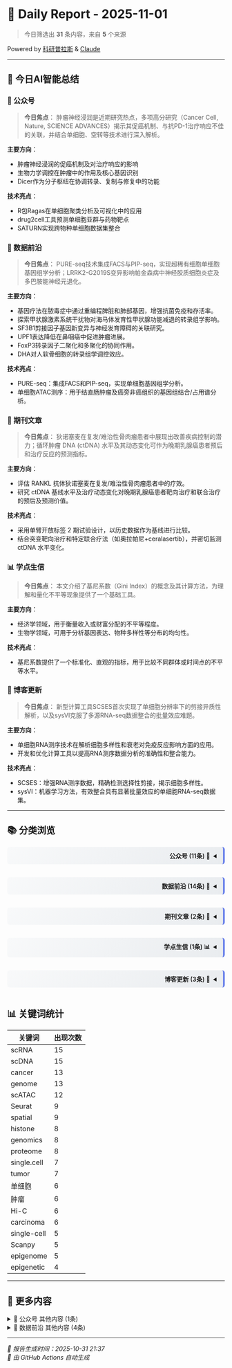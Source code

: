 # 📅 Daily Report - 2025-11-01

> 今日筛选出 **31** 条内容，来自 **5** 个来源

<div class="powered-by-top">Powered by <a href="https://kyplus.de">科研普拉斯</a> & <a href="https://claude.ai">Claude</a></div>

---

## 🤖 今日AI智能总结

### 📰 公众号

> **今日焦点**：
肿瘤神经浸润是近期研究热点，多项高分研究（Cancer Cell, Nature, SCIENCE ADVANCES）揭示其促癌机制、与抗PD-1治疗响应不佳的关联，并结合单细胞、空转等技术进行深入解析。

**主要方向**：
- 肿瘤神经浸润的促癌机制及对治疗响应的影响
- 生物力学调控在肿瘤中的作用及核心基因识别
- Dicer作为分子枢纽在协调转录、复制与修复中的功能

**技术亮点**：
- R包Ragas在单细胞聚类分析及可视化中的应用
- drug2cell工具预测单细胞亚群与药物靶点
- SATURN实现跨物种单细胞数据集整合

### 🧬 数据前沿

> **今日焦点**：
PURE-seq技术集成FACS与PIP-seq，实现超稀有细胞单细胞基因组学分析；LRRK2-G2019S变异影响帕金森病中神经胶质细胞炎症及多巴胺能神经元退化。

**主要方向**：
- 基因疗法在脓毒症中通过重编程脾脏和肺部基因，增强抗菌免疫和存活率。
- 探索甲状腺激素系统干扰物对海马体发育性甲状腺功能减退的转录组学影响。
- SF3B1剪接因子基因新变异与神经发育障碍的关联研究。
- UPF1表达降低在鼻咽癌中促进肿瘤进展。
- FoxP3转录因子二聚化和多聚化的协同作用。
- DHA对人软骨细胞的转录组学调控效应。

**技术亮点**：
- PURE-seq：集成FACS和PIP-seq，实现单细胞基因组学分析。
- 单细胞ATAC测序：用于结直肠肿瘤及癌旁非癌组织的基因组结合/占用谱分析。

### 🔬 期刊文章

> **今日焦点**：
狄诺塞麦在复发/难治性骨肉瘤患者中展现出改善疾病控制的潜力；循环肿瘤 DNA (ctDNA) 水平及其动态变化可作为晚期乳腺癌患者预后和治疗反应的预测指标。

**主要方向**：
- 评估 RANKL 抗体狄诺塞麦在复发/难治性骨肉瘤患者中的疗效。
- 研究 ctDNA 基线水平及治疗动态变化对晚期乳腺癌患者靶向治疗和联合治疗的预后及预测价值。

**技术亮点**：
- 采用单臂开放标签 2 期试验设计，以历史数据作为基线进行比较。
- 结合突变靶向治疗和特定联合疗法（如奥拉帕尼+ceralasertib），并密切监测 ctDNA 水平变化。

### 📊 学点生信

> **今日焦点**：
本文介绍了基尼系数（Gini Index）的概念及其计算方法，为理解和量化不平等现象提供了一个基础工具。

**主要方向**：
-  经济学领域，用于衡量收入或财富分配的不平等程度。
-  生物学领域，可用于分析基因表达、物种多样性等分布的均匀性。

**技术亮点**：
-  基尼系数提供了一个标准化、直观的指标，用于比较不同群体或时间点的不平等水平。

### 🧪 博客更新

> **今日焦点**：
新型计算工具SCSES首次实现了单细胞分辨率下的剪接异质性解析，以及sysVI克服了多源RNA-seq数据整合的批量效应难题。

**主要方向**：
- 单细胞RNA测序技术在解析细胞多样性和衰老对免疫反应影响方面的应用。
- 开发和优化计算工具以提高RNA测序数据分析的准确性和整合能力。

**技术亮点**：
- SCSES：增强RNA测序数据，精确检测选择性剪接，揭示细胞多样性。
- sysVI：机器学习方法，有效整合具有显著批量效应的单细胞RNA-seq数据集。

---

## 📚 分类浏览

<details>
<summary style="text-align: right; direction: rtl; padding: 10px 15px; background: linear-gradient(135deg, #f8f9fa 0%, #e9ecef 100%); border-right: 4px solid #667eea; font-weight: 600; cursor: pointer; margin: 15px 0; border-radius: 6px;">📰 公众号 (11条)</summary>

<div class="details-content" markdown="1">

#### 详细内容（前10条）

**1.** ⭐ **院士团队刚发表在Cancer Cell，结合单细胞和空转揭示肿瘤神经浸润促癌机制。大热点不容错过！**
- ✍️ **作者**：生信小课堂
- 🏷️ **关键词**：肿瘤、cancer、单细胞
- 📝 **描述**：点击查看详情
- 🔗 [查看原文](https://mp.weixin.qq.com/s?__biz=Mzg3NDE3NTk4MA==&mid=2247503778&idx=3&sn=ae63d3e008e807a728b1d19848cd1e37)

**2.** ⭐ **拒绝千篇一律！R包Ragas带你打开单细胞聚类分析及可视化的新大门**
- ✍️ **作者**：云生信
- 🏷️ **关键词**：单细胞、R包、聚类
- 🔗 [查看原文](https://mp.weixin.qq.com/s?__biz=Mzg5MDk3Mzg4OA==&mid=2247498378&idx=1&sn=4edfc73743059e645880eb7f6b4eb46c)

**3.** **最新7.5分生信，基于生信分析识别生物力学调控相关核心基因并验证！肿瘤的硬度成为目前研究的热点之一!**
- ✍️ **作者**：东晓生物
- 🏷️ **关键词**：肿瘤、生信
- 🔗 [查看原文](https://mp.weixin.qq.com/s?__biz=Mzg2OTU2MzM2NA==&mid=2247492972&idx=1&sn=7de79c6050e75215966cdf9401562625)

**4.** **7.7分1区生信，全文32个Figure聚焦最新热点：肿瘤神经浸润。小编认证的高质量生信文章，投稿到接收仅两个多月！**
- ✍️ **作者**：生信小课堂
- 🏷️ **关键词**：肿瘤、生信
- 📝 **描述**：点击查看详情
- 🔗 [查看原文](https://mp.weixin.qq.com/s?__biz=Mzg3NDE3NTk4MA==&mid=2247503778&idx=4&sn=6220191106cda57014af7b113be8fbf7)

**5.** **48.5分，星级热点，刚发完Cancer cell又来个Nature，肿瘤神经浸润与抗 PD-1 治疗响应不佳相关！**
- ✍️ **作者**：生信小课堂
- 🏷️ **关键词**：肿瘤、cancer
- 📝 **描述**：点击查看详情
- 🔗 [查看原文](https://mp.weixin.qq.com/s?__biz=Mzg3NDE3NTk4MA==&mid=2247503778&idx=2&sn=4eafa0f3170b7331a40635e65dba1a29)

**6.** **每一个单细胞umap图都带一根小皮鞭是什么鬼？**
- ✍️ **作者**：生信技能树
- 🏷️ **关键词**：单细胞
- 📝 **描述**：在群里看到万能的群友分享了一篇文献，来自高分杂志SCIENCE ADVANCES，2020年发表的，文献标题为《Single-cell RNA-seq reveals ectopic and aberrant lung-resident cell populations in idiopathic pulmonary fibrosis》。每一个umap图都有一根细丝一样的出现在图里面，上一次看到这么诡异的图还是这里：画出像烟花一样的单细胞umap图，原因竟然是？ 出现这种图可能是因为什么原因？ 此外，我们技能树最新一期生信入门就在11月3号开课，还没上车的可以看一看瞄一瞄，详细介绍页面可以点击：生信入门&数据挖掘线上直播课11月班，完全适合0基础小白。
- 🔗 [查看原文](https://mp.weixin.qq.com/s?__biz=MzAxMDkxODM1Ng==&mid=2247546586&idx=1&sn=0312f9d1787ce8fcfa8cb4021de965a9)

**7.** **PYthon中drug2cell预测单细胞亚群与药物靶点**
- ✍️ **作者**：单细胞天地
- 🏷️ **关键词**：单细胞
- 📝 **描述**：drug2cell，该工具能够整合如ChEMBL等数据库中的药物‑靶点对信息，并通过定量生物活性指标、药物类别和靶分子类别进行多级筛选。通过计算药物评分
- 🔗 [查看原文](https://mp.weixin.qq.com/s?__biz=MzI1Njk4ODE0MQ==&mid=2247533415&idx=1&sn=200ab29efd97660990e00f242799be00)

**8.** **SATURN：跨物种的单细胞数据集整合**
- ✍️ **作者**：生信菜鸟团
- 🏷️ **关键词**：单细胞
- 🔗 [查看原文](https://mp.weixin.qq.com/s?__biz=MzUzMTEwODk0Ng==&mid=2247537835&idx=1&sn=0cbabfeb542a23e71c43d6006f63a6fc)

**9.** **10+生信，基于 Ro/e 发现不同治疗反应患者 CD8Teff 细胞比例差异。细胞丰度分析识别关键细胞目前在高分文章中很常见！**
- ✍️ **作者**：生信小课堂
- 🏷️ **关键词**：生信
- 📝 **描述**：点击查看详情
- 🔗 [查看原文](https://mp.weixin.qq.com/s?__biz=Mzg3NDE3NTk4MA==&mid=2247503778&idx=1&sn=34c3c7a10a89f1db6c862e97621c7e33)

**10.** **大佬一折腾，你学单细胞的难度又增加了，但我会救你**
- ✍️ **作者**：生信星球
- 🏷️ **关键词**：单细胞
- 🔗 [查看原文](https://mp.weixin.qq.com/s?__biz=MzU4NjU4ODQ2MQ==&mid=2247497249&idx=1&sn=0d82615be5b2ae42d4b638281f1f95c1)

> 💡 该来源还有 1 条内容，详见 [文末](#更多-公众号)

</div>

</details>

<details>
<summary style="text-align: right; direction: rtl; padding: 10px 15px; background: linear-gradient(135deg, #f8f9fa 0%, #e9ecef 100%); border-right: 4px solid #667eea; font-weight: 600; cursor: pointer; margin: 15px 0; border-radius: 6px;">🧬 数据前沿 (14条)</summary>

<div class="details-content" markdown="1">

#### 详细内容（前10条）

**1.** ⭐ **GSE308045 The Peptide Genomic Therapy Increases Antibacterial Immunity and Survival in Sepsis by Reprograming the Gene Orthologs of Human Immunodeficiencies in the Spleen and Lungs**
- ✍️ **作者**：未知作者
- 🏷️ **关键词**：tumor、cancer、carcinoma、single.cell、scRNA、scDNA、scATAC、spatial、spatially、Visium、genome、genomics、transcriptome、transcriptomics、proteome、proteomics、metabolome、metabolomics、Seurat、Scanpy、epigenetic、epigenome、histone、enrichment、clustering
- 📝 **描述**：Contributors : Huan Qiao ; Jozef Zienkiewicz ; Yan Liu ; Jacek HawigerSeries Type : Expression profiling by high throughput sequencingOrganism : Mus musculusSepsis is a life-threatening complication of infections afflicting 49 million patients worldwide with 11 million sepsis-related deaths. In the USA, this growing public health problem concerns 1.7 million adult and pediatric patients. An estimated 1 million patients with asplenia or hyposplenia are particularly vulnerable to sepsis. As the sp...
- 🔗 [查看原文](http://www.ncbi.nlm.nih.gov/geo/query/acc.cgi?acc=GSE308045)

**2.** ⭐ **GSE246890 Putative indicators of thyroid hormone system disruption - a transcriptional footprint of developmental hypothyroidism in hippocampus**
- ✍️ **作者**：未知作者
- 🏷️ **关键词**：tumor、cancer、carcinoma、Hi-C、scRNA、scDNA、scATAC、spatial、spatially、Visium、genome、genomics、transcriptome、transcriptomics、proteome、proteomics、Seurat、Scanpy、histone
- 📝 **描述**：Contributors : Louise Ramhøj ; Bertrand Evrard ; Frédéric ChalmelSeries Type : Expression profiling by high throughput sequencingOrganism : Rattus norvegicusThyroid hormone (TH) system disrupting compounds can impair brain development by perturbing TH action during critical life stages. Human exposure to TH system disrupting chemicals is therefore of great concern. To better protect humans against such chemicals, sensitive test methods that can detect effects on the developing brain are critical...
- 🔗 [查看原文](http://www.ncbi.nlm.nih.gov/geo/query/acc.cgi?acc=GSE246890)

**3.** ⭐ **GSE282494 The Parkinson’s disease associated LRRK2-G2019S variant restricts serine metabolism leading to microglia inflammation and dopaminergic neuron degeneration**
- ✍️ **作者**：未知作者
- 🏷️ **关键词**：cancer、carcinoma、Hi-C、scRNA、scDNA、scATAC、spatial、genome、proteome、metabolome、Seurat、epigenetic、epigenome、histone
- 📝 **描述**：Contributors : Henry Kurniawan ; Sarah L. Nickels ; Alise Zagare ; Elisa Zuccoli ; Enrico Glaab ; Jens C SchwambornSeries Type : Expression profiling by high throughput sequencingOrganism : Homo sapiensA mounting body of evidence reveals that inflammation is a major hallmark in the pathophysiology of Parkinson’s disease (PD). Notably, microglia are key players in orchestrating neuroinflammatory signalling pathways in the brain. However, the molecular mechanisms underlying the microglial response...
- 🔗 [查看原文](http://www.ncbi.nlm.nih.gov/geo/query/acc.cgi?acc=GSE282494)

**4.** ⭐ **GSE273803 PURE-seq Integrates FACS and PIP-seq for Single-Cell Genomics of Ultra-rare Cells**
- ✍️ **作者**：未知作者
- 🏷️ **关键词**：cancer、RNA-seq、RNAseq、ATAC-seq、single.cell、single-cell、scRNA、scDNA、scATAC、spatial、genome、genomics、Seurat、epigenome
- 📝 **描述**：Contributors : Sixuan Pan ; Kai-Chun Chang ; Inés Fernández-MaestreSeries Type : Expression profiling by high throughput sequencingOrganism : Homo sapiens ; Mus musculusWe used PURE-seq with single-cell RNA-sequencing (scRNA-seq) to study murine long-term hematopoietic stem cells (LT-HSCs) and their transcriptomes in the context of hematopoietic aging.
- 🔗 [查看原文](http://www.ncbi.nlm.nih.gov/geo/query/acc.cgi?acc=GSE273803)

**5.** ⭐ **GSE287369 Novel variants in the splicing factor gene SF3B1 are associated with neurodevelopmental disorders**
- ✍️ **作者**：未知作者
- 🏷️ **关键词**：tumor、cancer、carcinoma、scRNA、scDNA、scATAC、spatial、Visium、genome、proteome、epigenome、histone、enrichment
- 📝 **描述**：Contributors : Delphine Bernard ; Kevin Uguen ; Tiffany Bergot ; Solène Chapalain ; Marie-Pier Scott-BoyerSeries Type : Expression profiling by high throughput sequencingOrganism : Homo sapiensSF3B1 is an essential and ubiquitous splicing factor that plays a pivotal role in the early steps of pre-mRNA splicing. Recurrent somatic missense mutations in SF3B1 are frequent in cancers, but no constitutional variant has been reported so far. We describe here a cohort of 26 individuals with neurodevelo...
- 🔗 [查看原文](http://www.ncbi.nlm.nih.gov/geo/query/acc.cgi?acc=GSE287369)

**6.** ⭐ **GSE306105 Widespread low-affinity motifs enhance chromatin accessibility and regulatory potential in mESCs**
- ✍️ **作者**：未知作者
- 🏷️ **关键词**：cancer、scRNA、scDNA、scATAC、spatial、spatially、genome、genomics、proteome、proteomics、histone
- 📝 **描述**：Series Type : Genome binding/occupancy profiling by high throughput sequencingOrganism : Mus musculusThis SuperSeries is composed of the SubSeries listed below.
- 🔗 [查看原文](http://www.ncbi.nlm.nih.gov/geo/query/acc.cgi?acc=GSE306105)

**7.** ⭐ **GSE305669 Reduced expression of UPF1 promotes tumor progression through stabilizing COX-2 mRNA in nasopharyngeal carcinoma**
- ✍️ **作者**：未知作者
- 🏷️ **关键词**：tumor、cancer、carcinoma、Hi-C、scRNA、scDNA、genome、genomics、proteome、Scanpy、epigenome
- 📝 **描述**：Contributors : Chun Wu ; Ruowen Xiao ; Rui Sun ; Shijuan MaiSeries Type : Expression profiling by high throughput sequencingOrganism : Mus musculusNonsense-mediated mRNA decay (NMD) is conserved mRNA surveillance pathway that targeted and degraded one-third of aberrant and non-aberrant cellular transcripts. Recently, growing evidences have shown that NMD pathway is implicated in multiple cancer types. However, the activity and function of NMD in nasopharyngeal carcinoma (NPC) remains unclear. He...
- 🔗 [查看原文](http://www.ncbi.nlm.nih.gov/geo/query/acc.cgi?acc=GSE305669)

**8.** ⭐ **GSE306459 Single-cell nucleus ATAC sequencing on colorectal tumor and adjacent nonmalignant tissues**
- ✍️ **作者**：未知作者
- 🏷️ **关键词**：tumor、cancer、sequencing、single.cell、single-cell、scRNA、scDNA、scATAC、genome、Seurat
- 📝 **描述**：Contributors : Andrew J Lee ; Inkyung Jung ; Woong-Yang ParkSeries Type : Genome binding/occupancy profiling by high throughput sequencingOrganism : Homo sapiensSingle-cell ATAC sequencing data were collected from 24 colorectal tumor and 9 adjacent nonmalignant tissues pooled into 15 libraries. This dataset was generated to investigate the global chromatin accessibility profiles of epithelial, stromal, and immune cells in the colorectal cancer microenvironment. Information on the donors, tissues...
- 🔗 [查看原文](http://www.ncbi.nlm.nih.gov/geo/query/acc.cgi?acc=GSE306459)

**9.** ⭐ **GSE299754 High-grade serous ovarian cancer induced in different sites of origin in mice exemplifies diverse features of the human disease**
- ✍️ **作者**：未知作者
- 🏷️ **关键词**：cancer、carcinoma、Hi-C、scRNA、scDNA、Visium、genome、genomics、Seurat、histone
- 📝 **描述**：Contributors : Ludmila Szabova ; Lucy Lu ; Melanie B Gordon ; Kristine Johnson ; Theresa M Guerin ; Laura Bassel ; Deborah B Householder ; Margalie Edouard ; Amy Ries ; Serguei Kozlov ; Keith Collins ; Wendi Custer ; Kathleen Cho ; Goli Samimi ; Robert Shoemaker ; Zoe Weaver OhlerSeries Type : Expression profiling by high throughput sequencingOrganism : Mus musculusWe have developed novel genetically engineered mouse models for high-grade serous carcinoma of the ovary. We compare expression prof...
- 🔗 [查看原文](http://www.ncbi.nlm.nih.gov/geo/query/acc.cgi?acc=GSE299754)

**10.** ⭐ **GSE294472 Cooperativity between head-to-head dimerization and head-to-tail multimerization of FoxP3 transcription factor**
- ✍️ **作者**：未知作者
- 🏷️ **关键词**：tumor、Hi-C、scRNA、scDNA、scATAC、spatial、genome、proteome、Seurat
- 📝 **描述**：Contributors : Fangwei Leng ; Ryan Clark ; Wenxiang Zhang ; Thibault Viennet ; Haribabu Arthanari ; Xi Wang ; Sun HurSeries Type : OtherOrganism : Mus musculusFoxP3, an essential transcription factor for regulatory T cells (Tregs), forms higher-order multimers on TnG microsatellites in the genome. Although a previous study has shown that FoxP3 can form head-to-head (H-H) dimers on inverted repeats of forkhead motifs (IR-FKHM), in vivo evidence for this configuration was elusive. An unbiased FoxP...
- 🔗 [查看原文](http://www.ncbi.nlm.nih.gov/geo/query/acc.cgi?acc=GSE294472)

> 💡 该来源还有 4 条内容，详见 [文末](#更多-数据前沿)

</div>

</details>

<details>
<summary style="text-align: right; direction: rtl; padding: 10px 15px; background: linear-gradient(135deg, #f8f9fa 0%, #e9ecef 100%); border-right: 4px solid #667eea; font-weight: 600; cursor: pointer; margin: 15px 0; border-radius: 6px;">🔬 期刊文章 (2条)</summary>

<div class="details-content" markdown="1">

#### 详细内容（全部2条）

**1.** **RANKL 抗体狄诺塞麦在两组复发/难治性骨肉瘤患者中的 2 期试验，儿童肿瘤学组 （COG） 的报告**
- ✍️ **作者**：未知作者
- 🏷️ **关键词**：肿瘤
- 📝 **描述**：Secret hovertext: 背景：小鼠模型证明了 RANK 及其配体 RANKL 在骨肉瘤中的作用。这项单臂开放标签 2 期试验的主要目的是确定相对于从历史 COG 临床试验数据得出的基准，狄诺塞麦（一种 RANKL 单克隆抗体）是否能改善复发性骨肉瘤的疾病控制。患者和方法：11-49 岁且患有可测量疾病的骨骼成熟患者符合队列 1 的条件，或所有疾病部位完全手术切除的患者符合队列 2 的条件。患者每 4 周皮下注射狄诺塞麦 120 mg，并补充钙和维生素 D。队列 1 的主要终点是 RECIST 反应和 4 个月的无事件状态，队列 2 的 12 个月无事件状态。毒性、药代动力学和药效学效应是其他终点。结果：队列 1 中的 15 名患者和队列 2 中的 38 名患者符合主要终点的条件并可评估。15 名队列 1 患者中的一名在 4 个月时保持无事件。没有客观的回应。38 名队列 2 患者中有 10 名在 12 个月时无事
- 🔗 [查看原文](https://m.x-mol.com/paper/1983669132093845504/t)

**2.** **循环肿瘤 DNA 水平对参加 plasmaMATCH 试验的晚期乳腺癌患者的预后和预测影响**
- ✍️ **作者**：未知作者
- 🏷️ **关键词**：肿瘤
- 📝 **描述**：Secret hovertext: 目的：循环肿瘤 DNA （ctDNA） 动态水平可以识别对治疗有反应的患者。我们在 plasmaMATCH 试验中评估了晚期乳腺癌患者的 ctDNA 基线水平和治疗动态，采用突变靶向治疗（队列 A-D）和三阴性乳腺癌 （TNBC） 联合使用奥拉帕尼和 ceralasertib（队列 E）。实验设计：在基线（C1D1）和治疗前的第 2 天（C2D1）采集血样。使用纠错的靶向组合（Guardant360/GuardantOMNI）对样品进行测序。循环 DNA 比值（CDR）计算为 C2D1/C1D1 的比值。CDR 和基线 ctDNA 水平与无进展生存期 （PFS） 和确认客观缓解率 （ORR） 相关。结果：167 名患者具有可评估的 C1D1-C2D1 ctDNA 结果。队列 E 的基线 ctDNA 水平与反应之间存在很强的关联;基线水平低与 PFS 较长（HR 0.33，p=0.001）和较高的
- 🔗 [查看原文](https://m.x-mol.com/paper/1983669139932999680/t)


</div>

</details>

<details>
<summary style="text-align: right; direction: rtl; padding: 10px 15px; background: linear-gradient(135deg, #f8f9fa 0%, #e9ecef 100%); border-right: 4px solid #667eea; font-weight: 600; cursor: pointer; margin: 15px 0; border-radius: 6px;">📊 学点生信 (1条)</summary>

<div class="details-content" markdown="1">

#### 详细内容（全部1条）

**1.** **¿Qué es el Índice de Gini y cómo calcularlo?**
- ✍️ **作者**：未知作者
- 🏷️ **关键词**：scDNA
- 📝 **描述**：If this post is useful to you I kindly ask a minimal donation on Buy Me a Coffee. It shall be used to continue my Open Source efforts. You can send me questions for the blog using this form and subscribe to receive an email when there is a new ... Continue reading: ¿Qué es el Índice de Gini y cómo calcularlo?
- 🔗 [查看原文](https://www.r-bloggers.com/2025/10/que-es-el-indice-de-gini-y-como-calcularlo/)


</div>

</details>

<details>
<summary style="text-align: right; direction: rtl; padding: 10px 15px; background: linear-gradient(135deg, #f8f9fa 0%, #e9ecef 100%); border-right: 4px solid #667eea; font-weight: 600; cursor: pointer; margin: 15px 0; border-radius: 6px;">🧪 博客更新 (3条)</summary>

<div class="details-content" markdown="1">

#### 详细内容（全部3条）

**1.** ⭐ **Single-Cell Splicing EStimation – deciphering splicing heterogeneity at single-cell resolution**
- ✍️ **作者**：未知作者
- 🏷️ **关键词**：cancer、Hi-C、single.cell、single-cell、scRNA、scDNA、scATAC、spatial、Scanpy、epigenetic、histone
- 📝 **描述**：Researchers developed SCSES, a computational tool that enhances RNA sequencing data by accurately detecting alternative splicing and revealing hidden cellular diversity...
- 🔗 [查看原文](https://www.rna-seqblog.com/single-cell-splicing-estimation-deciphering-splicing-heterogeneity-at-single-cell-resolution/)

**2.** ⭐ **RNA sequencing reveals age-related changes in T cells that weaken vaccine responses**
- ✍️ **作者**：未知作者
- 🏷️ **关键词**：cancer、sequencing、RNAseq、single.cell、single-cell、scRNA、scDNA、scATAC、Seurat、histone
- 📝 **描述**：Researchers used single-cell RNA sequencing to reveal how aging alters T cell function, explaining weaker vaccine responses in older adults and guiding future vaccine innovations...
- 🔗 [查看原文](https://www.rna-seqblog.com/how-rna-sequencing-reveals-age-related-changes-in-t-cells-that-weaken-vaccine-responses/)

**3.** ⭐ **sysVI – integrating single-cell RNA-seq datasets with substantial batch effects**
- ✍️ **作者**：未知作者
- 🏷️ **关键词**：RNA-seq、RNAseq、single.cell、single-cell、scRNA、scDNA、scATAC
- 📝 **描述**：Researchers at Helmholtz Munich developed sysVI, a machine learning method that improves integration of RNA sequencing data across diverse systems while preserving vital...
- 🔗 [查看原文](https://www.rna-seqblog.com/sysvi-integrating-single-cell-rna-seq-datasets-with-substantial-batch-effects/)


</div>

</details>

## 📊 关键词统计

| 关键词 | 出现次数 |
|--------|----------|
| scRNA | 15 |
| scDNA | 15 |
| cancer | 13 |
| genome | 13 |
| scATAC | 12 |
| Seurat | 9 |
| spatial | 9 |
| histone | 8 |
| genomics | 8 |
| proteome | 8 |
| single.cell | 7 |
| tumor | 7 |
| 单细胞 | 6 |
| 肿瘤 | 6 |
| Hi-C | 6 |
| carcinoma | 6 |
| single-cell | 5 |
| Scanpy | 5 |
| epigenome | 5 |
| epigenetic | 4 |

---

## 📎 更多内容

<details>
<summary><a name="更多-公众号"></a>📰 公众号 其他内容 (1条)</summary>

<div class="details-content" markdown="1">

- [从“基因沉默”到“基因组守护”：任捷等揭示Dicer作为分子枢纽，协调转录、复制与修复 | Cell Press论文速递](https://mp.weixin.qq.com/s?__biz=MzU5MDcwNzg0MA==&mid=2247656588&idx=3&sn=1fc68ed0f4e3e18b9549b584adb7662b)

</div>

</details>

<details>
<summary><a name="更多-数据前沿"></a>🧬 数据前沿 其他内容 (4条)</summary>

<div class="details-content" markdown="1">

- [GSE254563 Podocyte Twin in Culture: Patient-specific ex vivo Model of Genetic FSGS caused by an INF2 Mutation](http://www.ncbi.nlm.nih.gov/geo/query/acc.cgi?acc=GSE254563)
- [GSE304835 Transcriptomic profiling of DHA-treated human chondrocytes](http://www.ncbi.nlm.nih.gov/geo/query/acc.cgi?acc=GSE304835)
- [GSE263443 Gene expression profile at single cell level of CD11b+ cells from E18.5 fetal brain](http://www.ncbi.nlm.nih.gov/geo/query/acc.cgi?acc=GSE263443)
- [GSE289801 Effect of FBL depletion on cell morphology](http://www.ncbi.nlm.nih.gov/geo/query/acc.cgi?acc=GSE289801)

</div>

</details>

---

*📅 报告生成时间：2025-10-31 21:37*  
*🤖 由 GitHub Actions 自动生成*
